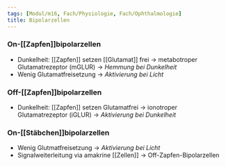 ```yaml
---
tags: [Modul/m16, Fach/Physiologie, Fach/Ophthalmologie]
title: Bipolarzellen
---
```

### On-[[Zapfen]]bipolarzellen
- Dunkelheit: [[Zapfen]] setzen [[Glutamat]] frei → metabotroper Glutamatrezeptor (mGLUR) → *Hemmung bei Dunkelheit*
- Wenig Glutamatfreisetzung → *Aktivierung bei Licht*
### Off-[[Zapfen]]bipolarzellen
- Dunkelheit: [[Zapfen]] setzen Glutamatfrei → ionotroper Glutamatrezeptor (iGLUR) → *Aktivierung bei Dunkelheit*
### On-[[Stäbchen]]bipolarzellen
- Wenig Glutmatfreisetzung → *Aktivierung bei Licht*
- Signalweiterleitung via amakrine [[Zellen]] → Off-Zapfen-Bipolarzellen